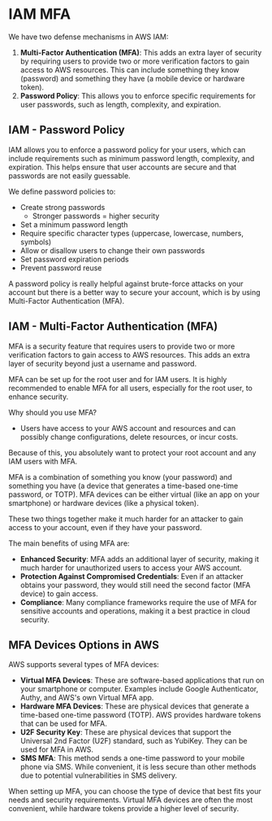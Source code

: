 # IAM MFA

We have two defense mechanisms in AWS IAM:

1. **Multi-Factor Authentication (MFA)**: This adds an extra layer of security by requiring users to provide two or more verification factors to gain access to AWS resources. This can include something they know (password) and something they have (a mobile device or hardware token).
2. **Password Policy**: This allows you to enforce specific requirements for user passwords, such as length, complexity, and expiration.

## IAM - Password Policy

IAM allows you to enforce a password policy for your users, which can include requirements such as minimum password length, complexity, and expiration. This helps ensure that user accounts are secure and that passwords are not easily guessable.

We define password policies to:

- Create strong passwords
  - Stronger passwords = higher security
- Set a minimum password length
- Require specific character types (uppercase, lowercase, numbers, symbols)
- Allow or disallow users to change their own passwords
- Set password expiration periods
- Prevent password reuse

A password policy is really helpful against brute-force attacks on your account but there is a better way to secure your account, which is by using Multi-Factor Authentication (MFA).

## IAM - Multi-Factor Authentication (MFA)

MFA is a security feature that requires users to provide two or more verification factors to gain access to AWS resources. This adds an extra layer of security beyond just a username and password.

MFA can be set up for the root user and for IAM users. It is highly recommended to enable MFA for all users, especially for the root user, to enhance security.

Why should you use MFA?

- Users have access to your AWS account and resources and can possibly change configurations, delete resources, or incur costs.

Because of this, you absolutely want to protect your root account and any IAM users with MFA.

MFA is a combination of something you know (your password) and something you have (a device that generates a time-based one-time password, or TOTP).
MFA devices can be either virtual (like an app on your smartphone) or hardware devices (like a physical token).

These two things together make it much harder for an attacker to gain access to your account, even if they have your password.

The main benefits of using MFA are:

- **Enhanced Security**: MFA adds an additional layer of security, making it much harder for unauthorized users to access your AWS account.
- **Protection Against Compromised Credentials**: Even if an attacker obtains your password, they would still need the second factor (MFA device) to gain access.
- **Compliance**: Many compliance frameworks require the use of MFA for sensitive accounts and operations, making it a best practice in cloud security.

## MFA Devices Options in AWS

AWS supports several types of MFA devices:

- **Virtual MFA Devices**: These are software-based applications that run on your smartphone or computer. Examples include Google Authenticator, Authy, and AWS's own Virtual MFA app.
- **Hardware MFA Devices**: These are physical devices that generate a time-based one-time password (TOTP). AWS provides hardware tokens that can be used for MFA.
- **U2F Security Key**: These are physical devices that support the Universal 2nd Factor (U2F) standard, such as YubiKey. They can be used for MFA in AWS.
- **SMS MFA**: This method sends a one-time password to your mobile phone via SMS. While convenient, it is less secure than other methods due to potential vulnerabilities in SMS delivery.

When setting up MFA, you can choose the type of device that best fits your needs and security requirements. Virtual MFA devices are often the most convenient, while hardware tokens provide a higher level of security.
